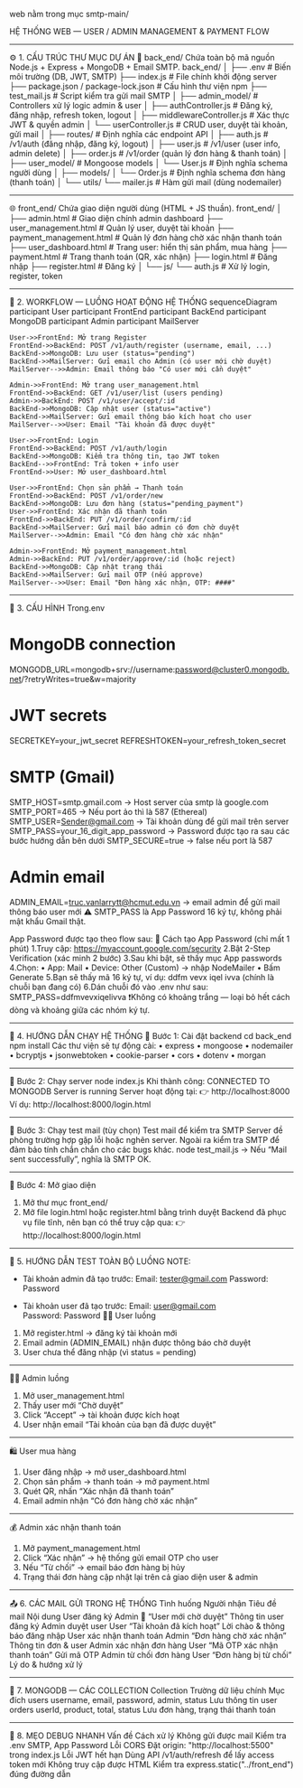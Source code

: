 web nằm trong mục smtp-main/

HỆ THỐNG WEB — USER / ADMIN MANAGEMENT & PAYMENT FLOW
________________________________________
⚙️ 1. CẤU TRÚC THƯ MỤC DỰ ÁN
📁 back_end/
Chứa toàn bộ mã nguồn Node.js + Express + MongoDB + Email SMTP.
	back_end/
	│
	├── .env                              # Biến môi trường (DB, JWT, SMTP)
	├── index.js                          # File chính khởi động server
	├── package.json / package-lock.json  # Cấu hình thư viện npm
	├── test_mail.js                      # Script kiểm tra gửi mail SMTP
	│
	├── admin_model/                      # Controllers xử lý logic admin & user
	│   ├── authController.js             # Đăng ký, đăng nhập, refresh token, logout
	│   ├── middlewareController.js       # Xác thực JWT & quyền admin
	│   └── userController.js             # CRUD user, duyệt tài khoản, gửi mail
	│
	├── routes/                           # Định nghĩa các endpoint API
	│   ├── auth.js                       # /v1/auth (đăng nhập, đăng    ký, logout)
	│   ├── user.js                       # /v1/user (user info, admin delete)
	│   ├── order.js                      # /v1/order (quản lý đơn hàng & thanh toán)
	│
	├── user_model/                       # Mongoose models
	│   └── User.js                       # Định nghĩa schema người dùng
	│
	├── models/
	│   └── Order.js                      # Định nghĩa schema đơn hàng (thanh toán)
	│
	└── utils/
	    └── mailer.js                     # Hàm gửi mail (dùng nodemailer)
________________________________________
🌐 front_end/
Chứa giao diện người dùng (HTML + JS thuần).
	front_end/
	│
	├── admin.html              # Giao diện chính admin dashboard
	├── user_management.html     # Quản lý user, duyệt tài khoản
	├── payment_management.html  # Quản lý đơn hàng chờ xác nhận thanh toán
	├── user_dashboard.html      # Trang user: hiển thị sản phẩm, mua hàng
	├── payment.html             # Trang thanh toán (QR, xác nhận)
	├── login.html               # Đăng nhập
	├── register.html            # Đăng ký
	│
	└── js/
	    └── auth.js              # Xử lý login, register, token
________________________________________
🔄 2. WORKFLOW — LUỒNG HOẠT ĐỘNG HỆ THỐNG
sequenceDiagram
    participant User
    participant FrontEnd
    participant BackEnd
    participant MongoDB
    participant Admin
    participant MailServer

    User->>FrontEnd: Mở trang Register
    FrontEnd->>BackEnd: POST /v1/auth/register (username, email, ...)
    BackEnd->>MongoDB: Lưu user (status="pending")
    BackEnd->>MailServer: Gửi email cho Admin (có user mới chờ duyệt)
    MailServer-->>Admin: Email thông báo "Có user mới cần duyệt"

    Admin->>FrontEnd: Mở trang user_management.html
    FrontEnd->>BackEnd: GET /v1/user/list (users pending)
    Admin->>BackEnd: POST /v1/user/accept/:id
    BackEnd->>MongoDB: Cập nhật user (status="active")
    BackEnd->>MailServer: Gửi email thông báo kích hoạt cho user
    MailServer-->>User: Email "Tài khoản đã được duyệt"

    User->>FrontEnd: Login
    FrontEnd->>BackEnd: POST /v1/auth/login
    BackEnd->>MongoDB: Kiểm tra thông tin, tạo JWT token
    BackEnd-->>FrontEnd: Trả token + info user
    FrontEnd->>User: Mở user_dashboard.html

    User->>FrontEnd: Chọn sản phẩm → Thanh toán
    FrontEnd->>BackEnd: POST /v1/order/new
    BackEnd->>MongoDB: Lưu đơn hàng (status="pending_payment")
    User->>FrontEnd: Xác nhận đã thanh toán
    FrontEnd->>BackEnd: PUT /v1/order/confirm/:id
    BackEnd->>MailServer: Gửi mail báo admin có đơn chờ duyệt
    MailServer-->>Admin: Email "Có đơn hàng chờ xác nhận"

    Admin->>FrontEnd: Mở payment_management.html
    Admin->>BackEnd: PUT /v1/order/approve/:id (hoặc reject)
    BackEnd->>MongoDB: Cập nhật trạng thái
    BackEnd->>MailServer: Gửi mail OTP (nếu approve)
    MailServer-->>User: Email "Đơn hàng xác nhận, OTP: ####"
________________________________________
🔑 3. CẤU HÌNH 
Trong.env
# MongoDB connection
MONGODB_URL=mongodb+srv://username:password@cluster0.mongodb.net/?retryWrites=true&w=majority

# JWT secrets
SECRETKEY=your_jwt_secret
REFRESHTOKEN=your_refresh_token_secret

# SMTP (Gmail)
SMTP_HOST=smtp.gmail.com -> Host server của smtp là google.com
SMTP_PORT=465 -> Nếu port ảo thì là 587 (Ethereal)
SMTP_USER=Sender@gmail.com -> Tài khoản dùng để gửi mail trên server
SMTP_PASS=your_16_digit_app_password -> Password được tạo ra sau các bước hướng dẫn bên dưới
SMTP_SECURE=true -> false nếu port là 587

# Admin email
ADMIN_EMAIL=truc.vanlarrytt@hcmut.edu.vn -> email admin để gửi mail thông báo user mới
⚠️ SMTP_PASS là App Password 16 ký tự, không phải mật khẩu Gmail thật.
 
App Password được tạo theo flow sau:
🔐 Cách tạo App Password (chỉ mất 1 phút)
1.Truy cập: https://myaccount.google.com/security
2️.Bật 2-Step Verification (xác minh 2 bước)
3️.Sau khi bật, sẽ thấy mục App passwords
4️.Chọn:
•	App: Mail
•	Device: Other (Custom) → nhập NodeMailer
•	Bấm Generate
5️.Bạn sẽ thấy mã 16 ký tự, ví dụ:
ddfm vevx iqel ivva
(chính là chuỗi bạn đang có)
6️.Dán chuỗi đó vào .env như sau:
SMTP_PASS=ddfmvevxiqelivva
❗Không có khoảng trắng — loại bỏ hết cách dòng và khoảng giữa các nhóm ký tự.
________________________________________
🚀 4. HƯỚNG DẪN CHẠY HỆ THỐNG
🧩 Bước 1: Cài đặt backend
cd back_end
npm install
Các thư viện sẽ tự động cài:
•	express
•	mongoose
•	nodemailer
•	bcryptjs
•	jsonwebtoken
•	cookie-parser
•	cors
•	dotenv
•	morgan
________________________________________
🧩 Bước 2: Chạy server
node index.js
Khi thành công:
CONNECTED TO MONGODB
Server is running
Server hoạt động tại:
👉 http://localhost:8000
Ví dụ: http://localhost:8000/login.html
________________________________________
🧩 Bước 3: Chạy test mail (tùy chọn)
Test mail để kiểm tra SMTP Server đề phòng trường hợp gặp lỗi hoặc nghẽn server.
Ngoài ra kiểm tra SMTP để đảm bảo tính chắn chắn cho các bugs khác.
node test_mail.js
→ Nếu “Mail sent successfully”, nghĩa là SMTP OK.
________________________________________
🧩 Bước 4: Mở giao diện
1.	Mở thư mục front_end/
2.	Mở file login.html hoặc register.html bằng trình duyệt
Backend đã phục vụ file tĩnh, nên bạn có thể truy cập qua:
👉 http://localhost:8000/login.html
________________________________________
🧪 5. HƯỚNG DẪN TEST TOÀN BỘ LUỒNG
	NOTE:
-	Tài khoản admin đã tạo trước:
Email: tester@gmail.com
Password: Password

-	Tài khoản user đã tạo trước:
Email: user@gmail.com	
Password: Password
🧍‍♂️ User luồng
1.	Mở register.html → đăng ký tài khoản mới
2.	Email admin (ADMIN_EMAIL) nhận được thông báo chờ duyệt
3.	User chưa thể đăng nhập (vì status = pending)
________________________________________
👨‍💼 Admin luồng
1.	Mở user_management.html
2.	Thấy user mới “Chờ duyệt”
3.	Click “Accept” → tài khoản được kích hoạt
4.	User nhận email “Tài khoản của bạn đã được duyệt”
________________________________________
🛍 User mua hàng
1.	User đăng nhập → mở user_dashboard.html
2.	Chọn sản phẩm → thanh toán → mở payment.html
3.	Quét QR, nhấn “Xác nhận đã thanh toán”
4.	Email admin nhận “Có đơn hàng chờ xác nhận”
________________________________________
💰 Admin xác nhận thanh toán
1.	Mở payment_management.html
2.	Click “Xác nhận” → hệ thống gửi email OTP cho user
3.	Nếu “Từ chối” → email báo đơn hàng bị hủy
4.	Trạng thái đơn hàng cập nhật lại trên cả giao diện user & admin
________________________________________
📤 6. CÁC MAIL GỬI TRONG HỆ THỐNG
Tình huống	Người nhận	Tiêu đề mail	Nội dung
User đăng ký	Admin	📨 “User mới chờ duyệt”	Thông tin user đăng ký
Admin duyệt user	User	 “Tài khoản đã kích hoạt”	Lời chào & thông báo đăng nhập
User xác nhận thanh toán	Admin	 “Đơn hàng chờ xác nhận”	Thông tin đơn & user
Admin xác nhận đơn hàng	User	“Mã OTP xác nhận thanh toán”	Gửi mã OTP
Admin từ chối đơn hàng	User	 “Đơn hàng bị từ chối”	Lý do & hướng xử lý
________________________________________
🧱 7. MONGODB — CÁC COLLECTION
Collection	Trường dữ liệu chính	Mục đích
users	username, email, password, admin, status	Lưu thông tin user
orders	userId, product, total, status	Lưu đơn hàng, trạng thái thanh toán
________________________________________
🧰 8. MẸO DEBUG NHANH
Vấn đề	Cách xử lý
Không gửi được mail	Kiểm tra .env SMTP, App Password
Lỗi CORS	Đặt origin: "http://localhost:5500" trong index.js
Lỗi JWT hết hạn	Dùng API /v1/auth/refresh để lấy access token mới
Không truy cập được HTML	Kiểm tra express.static("../front_end") đúng đường dẫn


